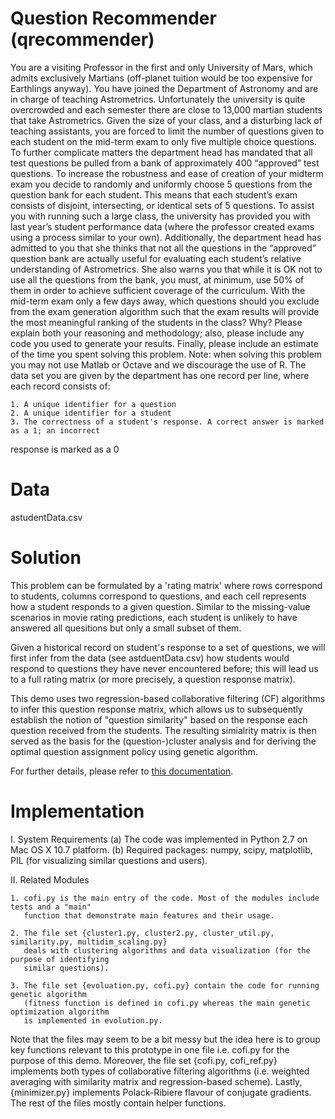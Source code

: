 
Question Recommender (qrecommender)
===================================

You are a visiting Professor in the first and only University of Mars, which admits exclusively
Martians (off-planet tuition would be too expensive for Earthlings anyway). You have joined the
Department of Astronomy and are in charge of teaching Astrometrics. Unfortunately the
university is quite overcrowded and each semester there are close to 13,000 martian students
that take Astrometrics.
Given the size of your class, and a disturbing lack of teaching assistants, you are forced to limit
the number of questions given to each student on the mid-term exam to only five multiple choice
questions. To further complicate matters the department head has mandated that all test
questions be pulled from a bank of approximately 400 “approved” test questions. To increase
the robustness and ease of creation of your midterm exam you decide to randomly and
uniformly choose 5 questions from the question bank for each student. This means that each
student’s exam consists of disjoint, intersecting, or identical sets of 5 questions.
To assist you with running such a large class, the university has provided you with last year’s
student performance data (where the professor created exams using a process similar to your
own). Additionally, the department head has admitted to you that she thinks that not all the
questions in the “approved” question bank are actually useful for evaluating each student’s
relative understanding of Astrometrics. She also warns you that while it is OK not to use all the
questions from the bank, you must, at minimum, use 50% of them in order to achieve sufficient
coverage of the curriculum.
With the mid-term exam only a few days away, which questions should you exclude from the
exam generation algorithm such that the exam results will provide the most meaningful ranking
of the students in the class? Why? Please explain both your reasoning and methodology; also,
please include any code you used to generate your results. Finally, please include an estimate
of the time you spent solving this problem. Note: when solving this problem you may not use
Matlab or Octave and we discourage the use of R.
The data set you are given by the department has one record per line, where each record
consists of:

    1. A unique identifier for a question
    2. A unique identifier for a student
    3. The correctness of a student's response. A correct answer is marked as a 1; an incorrect
response is marked as a 0


Data
====
astudentData.csv


Solution
========
This problem can be formulated by a 'rating matrix' where rows correspond to students, 
columns correspond to questions, and each cell represents how a student responds to 
a given question. Similar to the missing-value scenarios in movie rating predictions, 
each student is unlikely to have answered all quesitions but only a small subset of them.  

Given a historical record on student's response to a set of questions, we will first 
infer from the data (see astduentData.csv) how students would respond to questions they 
have never encountered before; this will lead us to a full rating matrix (or more precisely, 
a question response matrix).

This demo uses two regression-based collaborative filtering (CF) algorithms to infer this 
question response matrix, which allows us to subsequently establish the notion of 
"question similarity" based on the response each question received from the students. The 
resulting simialrity matrix is then served as the basis for the (question-)cluster analysis 
and for deriving the optimal question assignment policy using genetic algorithm.

For further details, please refer to [this documentation](https://drive.google.com/file/d/1Tv7_fl-UpqEFgxXP0nA7y1g9Q3W7uQAt/view?usp=sharing).


Implementation
==============

I. System Requirements
    (a) The code was implemented in Python 2.7 on Mac OS X 10.7 platform.
    (b) Required packages: numpy, scipy, matplotlib, PIL (for visualizing similar questions and
users).

II. Related Modules

    1. cofi.py is the main entry of the code. Most of the modules include tests and a "main"
       function that demonstrate main features and their usage. 

    2. The file set {cluster1.py, cluster2.py, cluster_util.py, similarity.py, multidim_scaling.py} 
       deals with clustering algorithms and data visualization (for the purpose of identifying 
       similar questions). 

    3. The file set {evoluation.py, cofi.py} contain the code for running genetic algorithm 
       (fitness function is defined in cofi.py whereas the main genetic optimization algorithm 
       is implemented in evolution.py. 

Note that the files may seem to be a bit messy but the idea here is to group key
functions relevant to this prototype in one file i.e. cofi.py for the purpose of this demo. 
Moreover, the file set {cofi.py, cofi_ref.py} implements both types of collaborative filtering algorithms (i.e.
weighted averaging with similarity matrix and regression-based scheme). Lastly, {minimizer.py}
implements Polack-Ribiere flavour of conjugate gradients. The rest of the files mostly contain
helper functions.



